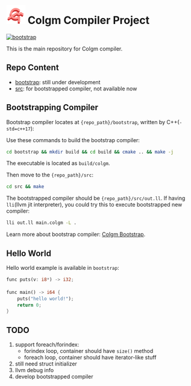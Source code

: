 # <img src="doc/colgm.svg" height="50px"/> Colgm Compiler Project

[![bootstrap](https://github.com/colgm/colgm/actions/workflows/ci.yml/badge.svg)](https://github.com/colgm/colgm/actions/workflows/ci.yml)

This is the main repository for Colgm compiler.

## Repo Content

- [bootstrap](./bootstrap/README.md): still under development
- [src](./src/README.md): for bootstrapped compiler, not available now

## Bootstrapping Compiler

Bootstrap compiler locates at `{repo_path}/bootstrap`,
written by C++(`-std=c++17`):

Use these commands to build the bootstrap compiler:

```sh
cd bootstrap && mkdir build && cd build && cmake .. && make -j
```

The executable is located as `build/colgm`.

Then move to the `{repo_path}/src`:

```sh
cd src && make
```

The bootstrapped compiler should be `{repo_path}/src/out.ll`.
If having `lli`(llvm jit interpreter), you could try this to
execute bootstrapped new compiler:

```sh
lli out.ll main.colgm -L .
```

Learn more about bootstrap compiler: [Colgm Bootstrap](./bootstrap/README.md).

## Hello World

Hello world example is available in `bootstrap`:

```rust
func puts(v: i8*) -> i32;

func main() -> i64 {
    puts("hello world!");
    return 0;
}
```

## TODO

1. support foreach/forindex:
    - forindex loop, container should have `size()` method
    - foreach loop, container should have iterator-like stuff
2. still need struct initializer
3. llvm debug info
4. develop bootstrapped compiler
